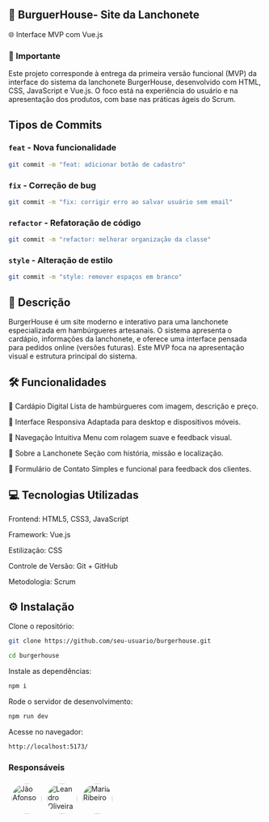 ##  🍔 BurguerHouse- Site da Lanchonete
🌐 Interface MVP com Vue.js

### 📌 Importante
Este projeto corresponde à entrega da primeira versão funcional (MVP) da interface do sistema da lanchonete BurgerHouse, desenvolvido com HTML, CSS, JavaScript e Vue.js. O foco está na experiência do usuário e na apresentação dos produtos, com base nas práticas ágeis do Scrum.


## Tipos de Commits

### `feat` - Nova funcionalidade
```bash
git commit -m "feat: adicionar botão de cadastro"
```

### `fix` - Correção de bug
```bash
git commit -m "fix: corrigir erro ao salvar usuário sem email"
```

### `refactor` - Refatoração de código
```bash
git commit -m "refactor: melhorar organização da classe"
```

### `style` - Alteração de estilo
```bash
git commit -m "style: remover espaços em branco"
```


## 📖 Descrição
BurgerHouse é um site moderno e interativo para uma lanchonete especializada em hambúrgueres artesanais. O sistema apresenta o cardápio, informações da lanchonete, e oferece uma interface pensada para pedidos online (versões futuras). Este MVP foca na apresentação visual e estrutura principal do sistema.

## 🛠️ Funcionalidades
🍔 Cardápio Digital
Lista de hambúrgueres com imagem, descrição e preço.

📱 Interface Responsiva
Adaptada para desktop e dispositivos móveis.

🧭 Navegação Intuitiva
Menu com rolagem suave e feedback visual.

📌 Sobre a Lanchonete
Seção com história, missão e localização.

📨 Formulário de Contato
Simples e funcional para feedback dos clientes.


## 💻 Tecnologias Utilizadas
Frontend: HTML5, CSS3, JavaScript

Framework: Vue.js

Estilização: CSS

Controle de Versão: Git + GitHub

Metodologia: Scrum


## ⚙️ Instalação
Clone o repositório:
```bash
git clone https://github.com/seu-usuario/burgerhouse.git
```

```bash
cd burgerhouse
```
Instale as dependências:

```bash
npm i
```
Rode o servidor de desenvolvimento:

```bash
npm run dev
```
Acesse no navegador:
```bash
http://localhost:5173/
```


### Responsáveis

<div style="display: flex; gap: 10px;">
  <a href="https://github.com/maker097">
    <img src="https://github.com/maker097.png" alt="Jão Afonso" style="border-radius: 50%; width: 60px; height: 60px; margin: 10%">
  </a>
  <a href="https://github.com/Leandro-Oli2">
    <img src="https://github.com/Leandro-Oli2.png" alt="Leandro Oliveira" style="border-radius: 50%; width: 60px; height: 60px; margin: 10%">
  </a>
  <a href="https://github.com/MariaEduardaSntRib">
    <img src="https://github.com/MariaEduardaSntRib.png" alt="Maria Ribeiro" style="border-radius: 50%; width: 60px; height: 60px; margin: 10%">
  </a>
</div>
